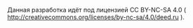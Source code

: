 Данная разработка идёт под лицензией CC BY-NC-SA 4.0 ( http://creativecommons.org/licenses/by-nc-sa/4.0/deed.ru ).
